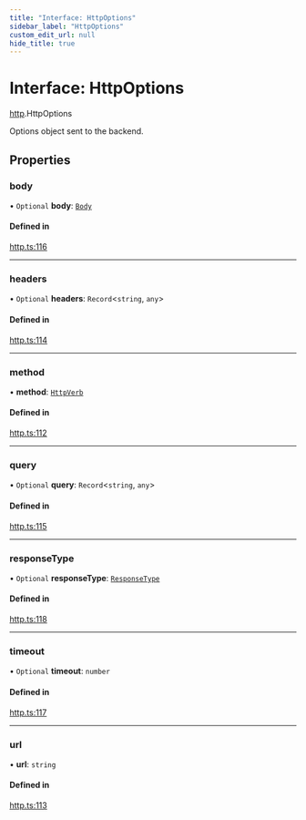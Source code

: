 ```yaml
---
title: "Interface: HttpOptions"
sidebar_label: "HttpOptions"
custom_edit_url: null
hide_title: true
---
```


# Interface: HttpOptions

[http](../modules/http.md).HttpOptions

Options object sent to the backend.

## Properties

### body

• `Optional` **body**: [`Body`](../classes/http.body.md)

#### Defined in

[http.ts:116](https://github.com/tauri-apps/tauri/blob/2a65ac1/tooling/api/src/http.ts#L116)

___

### headers

• `Optional` **headers**: `Record`<`string`, `any`\>

#### Defined in

[http.ts:114](https://github.com/tauri-apps/tauri/blob/2a65ac1/tooling/api/src/http.ts#L114)

___

### method

• **method**: [`HttpVerb`](../modules/http.md#httpverb)

#### Defined in

[http.ts:112](https://github.com/tauri-apps/tauri/blob/2a65ac1/tooling/api/src/http.ts#L112)

___

### query

• `Optional` **query**: `Record`<`string`, `any`\>

#### Defined in

[http.ts:115](https://github.com/tauri-apps/tauri/blob/2a65ac1/tooling/api/src/http.ts#L115)

___

### responseType

• `Optional` **responseType**: [`ResponseType`](../enums/http.responsetype.md)

#### Defined in

[http.ts:118](https://github.com/tauri-apps/tauri/blob/2a65ac1/tooling/api/src/http.ts#L118)

___

### timeout

• `Optional` **timeout**: `number`

#### Defined in

[http.ts:117](https://github.com/tauri-apps/tauri/blob/2a65ac1/tooling/api/src/http.ts#L117)

___

### url

• **url**: `string`

#### Defined in

[http.ts:113](https://github.com/tauri-apps/tauri/blob/2a65ac1/tooling/api/src/http.ts#L113)
